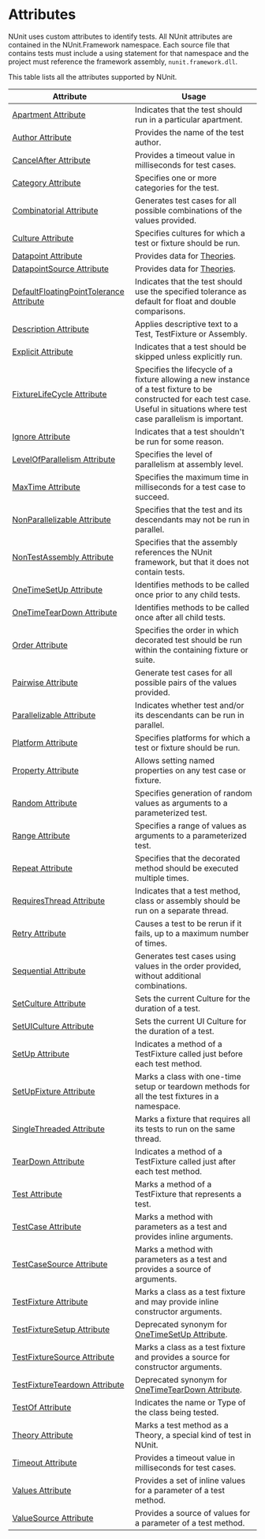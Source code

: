 # Attributes

NUnit uses custom attributes to identify tests. All NUnit attributes are contained in the NUnit.Framework namespace.
Each source file that contains tests must include a using statement for that namespace and the project must reference
the framework assembly, `nunit.framework.dll`.

This table lists all the attributes supported by NUnit.

|   Attribute                       |    Usage    |
|-----------------------------------|-------------|
| [Apartment Attribute](apartment.md)           | Indicates that the test should run in a particular apartment. |
| [Author Attribute](author.md)              | Provides the name of the test author. |
| [CancelAfter Attribute](cancelafter.md)            | Provides a timeout value in milliseconds for test cases. |
| [Category Attribute](category.md)            | Specifies one or more categories for the test. |
| [Combinatorial Attribute](combinatorial.md)       | Generates test cases for all possible combinations of the values provided. |
| [Culture Attribute](culture.md)             | Specifies cultures for which a test or fixture should be run. |
| [Datapoint Attribute](datapoint.md)           | Provides data for [Theories](xref:theoryattribute). |
| [DatapointSource Attribute](datapointsource.md)     | Provides data for [Theories](xref:theoryattribute). |
| [DefaultFloatingPointTolerance Attribute](defaultfloatingpointtolerance.md) | Indicates that the test should use the specified tolerance as default for float and double comparisons. |
| [Description Attribute](description.md)         | Applies descriptive text to a Test, TestFixture or Assembly. |
| [Explicit Attribute](explicit.md)            | Indicates that a test should be skipped unless explicitly run. |
| [FixtureLifeCycle Attribute](fixturelifecycle.md)  | Specifies the lifecycle of a fixture allowing a new instance of a test fixture to be constructed for each test case. Useful in situations where test case parallelism is important. |
| [Ignore Attribute](ignore.md)              | Indicates that a test shouldn't be run for some reason. |
| [LevelOfParallelism Attribute](levelofparallelism.md)  | Specifies the level of parallelism at assembly level. |
| [MaxTime Attribute](maxtime.md)             | Specifies the maximum time in milliseconds for a test case to succeed. |
| [NonParallelizable Attribute](nonparallelizable.md)   | Specifies that the test and its descendants may not be run in parallel. |
| [NonTestAssembly Attribute](nontestassembly.md)     | Specifies that the assembly references the NUnit framework, but that it does not contain tests. |
| [OneTimeSetUp Attribute](onetimesetup.md)        | Identifies methods to be called once prior to any child tests. |
| [OneTimeTearDown Attribute](onetimeteardown.md)     | Identifies methods to be called once after all child tests. |
| [Order Attribute](order.md)               | Specifies the order in which decorated test should be run within the containing fixture or suite. |
| [Pairwise Attribute](pairwise.md)            | Generate test cases for all possible pairs of the values provided. |
| [Parallelizable Attribute](parallelizable.md)      | Indicates whether test and/or its descendants can be run in parallel. |
| [Platform Attribute](platform.md)            | Specifies platforms for which a test or fixture should be run. |
| [Property Attribute](property.md)            | Allows setting named properties on any test case or fixture. |
| [Random Attribute](random.md)              | Specifies generation of random values as arguments to a parameterized test. |
| [Range Attribute](range.md)               | Specifies a range of values as arguments to a parameterized test. |
| [Repeat Attribute](repeat.md)              | Specifies that the decorated method should be executed multiple times. |
| [RequiresThread Attribute](requiresthread.md)      | Indicates that a test method, class or assembly should be run on a separate thread. |
| [Retry Attribute](retry.md)               | Causes a test to be rerun if it fails, up to a maximum number of times. |
| [Sequential Attribute](sequential.md)          | Generates test cases using values in the order provided, without additional combinations. |
| [SetCulture Attribute](setculture.md)          | Sets the current Culture for the duration of a test. |
| [SetUICulture Attribute](setuiculture.md)        | Sets the current UI Culture for the duration of a test. |
| [SetUp Attribute](setup.md)               | Indicates a method of a TestFixture called just before each test method. |
| [SetUpFixture Attribute](setupfixture.md)        | Marks a class with one-time setup or teardown methods for all the test fixtures in a namespace. |
| [SingleThreaded Attribute](singlethreaded.md)      | Marks a fixture that requires all its tests to run on the same thread. |
| [TearDown Attribute](teardown.md)            | Indicates a method of a TestFixture called just after each test method. |
| [Test Attribute](test.md)                | Marks a method of a TestFixture that represents a test. |
| [TestCase Attribute](testcase.md)            | Marks a method with parameters as a test and provides inline arguments. |
| [TestCaseSource Attribute](testcasesource.md)      | Marks a method with parameters as a test and provides a source of arguments. |
| [TestFixture Attribute](testfixture.md)         | Marks a class as a test fixture and may provide inline constructor arguments. |
| [TestFixtureSetup Attribute](testfixturesetup.md)    | Deprecated synonym for [OneTimeSetUp Attribute](onetimesetup.md). |
| [TestFixtureSource Attribute](testfixturesource.md)   | Marks a class as a test fixture and provides a source for constructor arguments. |
| [TestFixtureTeardown Attribute](testfixtureteardown.md) | Deprecated synonym for [OneTimeTearDown Attribute](onetimeteardown.md). |
| [TestOf Attribute](testof.md)              | Indicates the name or Type of the class being tested. |
| [Theory Attribute](theory.md)              | Marks a test method as a Theory, a special kind of test in NUnit. |
| [Timeout Attribute](timeout.md)             | Provides a timeout value in milliseconds for test cases. |
| [Values Attribute](values.md)              | Provides a set of inline values for a parameter of a test method. |
| [ValueSource Attribute](valuesource.md)         | Provides a source of values for a parameter of a test method. |
